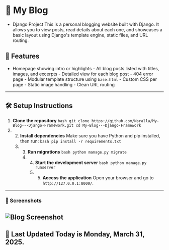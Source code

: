 # 📝 My Blog 
- Django Project This is a personal blogging website built with Django. It allows you to view posts, read details about each one, and showcases a basic layout using Django's template engine, static files, and URL routing. 
## 🚀 Features
- Homepage showing intro or highlights - All blog posts listed with titles, images, and excerpts - Detailed view for each blog post - 404 error page - Modular template structure using `base.html` - Custom CSS per page - Static image handling - Clean URL routing
--- 
## 🛠️ Setup Instructions 
1. **Clone the repository**  ```bash git clone https://github.com/Nsralla/My-Blog---Django-Framework.git cd My-Blog---Django-Framework ```
2. 2. **Install dependencies**  Make sure you have Python and pip installed, then run:  ```bash pip install -r requirements.txt ```
   3. 3. **Run migrations**  ```bash python manage.py migrate ```
      4. 4. **Start the development server**  ```bash python manage.py runserver ```
         5. 5. **Access the application**  Open your browser and go to `http://127.0.0.1:8000/`. 
---
### 📸 Screenshots
![Blog Screenshot](https://github.com/user-attachments/assets/69774d80-371f-48f5-a251-3cbf8bb10a68)
---
## 📅 Last Updated Today is Monday, March 31, 2025.

